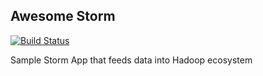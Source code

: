## Awesome Storm
[![Build Status](https://travis-ci.com/prashanthmadi/awesome_storm.svg?branch=master)](https://travis-ci.com/prashanthmadi/awesome_storm)

Sample Storm App that feeds data into Hadoop ecosystem